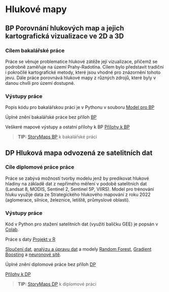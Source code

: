 # Hlukové mapy

## BP Porovnání hlukových map a jejich kartografická vizualizace ve 2D a 3D

### Cílem bakalářské práce
Práce se věnuje problematice hlukové zátěže její vizualizace, přičemž se podrobně zaměřuje na území Prahy-Radotína.  Cílem bylo představit tradiční i pokročilé kartografické metody, které jsou vhodné pro znázornění tohoto jevu. Dále práce porovnává hlukové mapy z různých zdrojů, které byly v danou chvíli pro území dostupné.

### Výstupy práce
Popis kódu pro bakalářskou práci je v Pythonu v souboru [Model pro BP](https://github.com/LenkaMikova/NoisMaps/blob/main/Model_BP.py) </p>
Úplné znění bakalářské práce bez příloh [BP](https://github.com/LenkaMikova/NoisMaps/edit/main/zaverecna_prace.pdf) </p>
Veškeré mapové výstupy a ostatní přílohy k BP [Přílohy k BP](https://github.com/LenkaMikova/NoisMaps/edit/main/BP_SHM_3D_prilohy_FINAL.pdf) </p>


> **TIP:** [StoryMaps BP](https://storymaps.arcgis.com/stories/f9a9ed9471db4ff794f17475eac44003) k bakalářské práci</p>

## DP Hluková mapa odvozená ze satelitních dat

### Cíle diplomové práce práce
Práce se zabývá možností tvorby modelu jenž by predikovat hlukové hladiny na základě dat z nepřímého měření v podobě satelitních dat (Landsat 8, MODIS, Sentinel 2, Sentinel 5P, VIIRS). Model pro trénování hluku využije data ze Strategického hlukového mapování z roku 2022 (aglomerace, silnice, železnice, letiště, průmyslové oblasti).

### Výstupy práce
Kód v Python pro stažení satelitních dat (využití balíčku GEE) je popsán v [Colab](https://github.com/LenkaMikova/NoisMaps/blob/main/DP_LMI_dataDown_final.ipynb).</p>
Práce s daty [Projekt v R](https://github.com/LenkaMikova/NoisMaps/blob/main/DP_hluk.Rproj)</p>
[Sloučení dat](https://github.com/LenkaMikova/NoisMaps/blob/main/DP_hluk.qmd), [analýzu a úpravu dat](https://github.com/LenkaMikova/NoisMaps/blob/main/DP_hluk_02.qmd) a modely [Random Forest](https://github.com/LenkaMikova/NoisMaps/blob/main/DP_hluk_03.qmd), [Gradient Boosting](https://github.com/LenkaMikova/NoisMaps/blob/main/DP_hluk_04.qmd) a [neuronové sítě](https://github.com/LenkaMikova/NoisMaps/blob/main/DP_hluk_05.qmd).</p>
Úplné znění diplomové práce bez příloh [DP](https://github.com/LenkaMikova/NoisMaps/blob/main/xxx)</p>
[Přílohy k DP](https://github.com/LenkaMikova/NoisMaps/blob/main/xxx)</p>



> **TIP:** [StoryMaps DP](https://storymaps.arcgis.com/stories/3dbe9c7af61e4e5ca5b43ddbcbe7fee5/) k diplomové práci</p>
